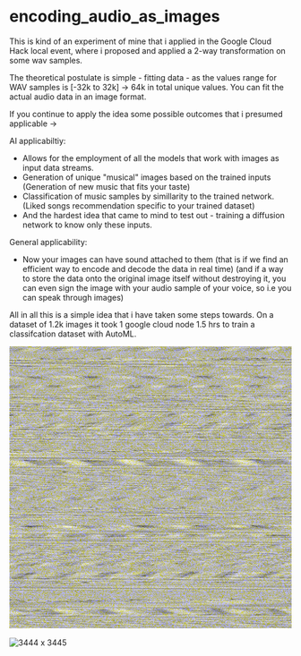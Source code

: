 # encoding_audio_as_images
This is kind of an experiment of mine that i applied in the Google Cloud Hack local event, where i proposed and applied a 2-way transformation on some wav samples.

The theoretical postulate is simple - fitting data - as the values range for WAV samples is [-32k to 32k] -> 64k in total unique values.
You can fit the actual audio data in an image format.

If you continue to apply the idea some possible outcomes that i presumed applicable ->

AI applicabiltiy:
- Allows for the employment of all the models that work with images as input data streams.
- Generation of unique "musical" images based on the trained inputs (Generation of new music that fits your taste)
- Classification of music samples by simillarity to the trained network. (Liked songs recommendation specific to your trained dataset)
- And the hardest idea that came to mind to test out - training a diffusion network to know only these inputs.

General applicability:
- Now your images can have sound attached to them (that is if we find an efficient way to encode and decode the data in real time) (and if a way to store the data onto the original image itself without destroying it, you can even sign the image with your audio sample of your voice, so i.e you can speak through images)


All in all this is a simple idea that i have taken some steps towards. On a dataset of 1.2k images it took 1 google cloud node 1.5 hrs to train a classifcation dataset with AutoML.

![512 x 512](test_samples/sample_audio.png)


![3444 x 3445](scripts/v1_slow/audio.png)